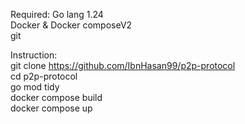 Required: 
Go lang 1.24  
Docker & Docker composeV2  
git  

Instruction:  
git clone https://github.com/IbnHasan99/p2p-protocol  
cd p2p-protocol  
go mod tidy  
docker compose build  
docker compose up  


